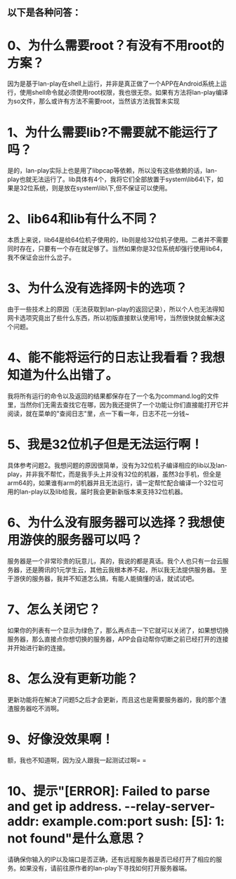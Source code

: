 ## 以下是各种问答：

# 0、为什么需要root？有没有不用root的方案？
因为是基于lan-play在shell上运行，并非是真正做了一个APP在Android系统上运行，使用shell命令就必须使用root权限，我也很无奈。如果有方法将lan-play编译为so文件，那么或许有方法不需要root，当然该方法我暂未实现

# 1、为什么需要lib?不需要就不能运行了吗？
是的，lan-play实际上也是用了libpcap等依赖，所以没有这些依赖的话，lan-play也就无法运行了。lib具体有4个，我将它们全部放置于system\lib64\下，如果是32位系统，则是放在system\lib\下,但不保证可以使用。

# 2、lib64和lib有什么不同？
本质上来说，lib64是给64位机子使用的，lib则是给32位机子使用。二者并不需要同时存在，只要有一个存在就足够了。当然如果你是32位系统却强行使用lib64，我不保证会出什么岔子。

# 3、为什么没有选择网卡的选项？
由于一些技术上的原因（无法获取到lan-play的返回记录），所以个人也无法得知网卡选项究竟出了些什么东西，所以初版直接默认使用1号，当然很快就会解决这个问题。

# 4、能不能将运行的日志让我看看？我想知道为什么出错了。
我将所有运行的命令以及返回的结果都保存在了一个名为command.log的文件里，当然你们无需去查找它在哪，因为我还提供了一个功能让你们直接能打开它并阅读，就在菜单的"查阅日志"里，点一下看一年，日志不花一分钱~

# 5、我是32位机子但是无法运行啊！
具体参考问题2。我想问题的原因很简单，没有为32位机子编译相应的lib以及lan-play，并非我不帮忙，而是我手头上并没有32位的机器，虽然3台手机，但全是arm64的，如果谁有arm的机器并且无法运行，请一定帮忙配合编译一个32位可用的lan-play以及lib给我，届时我会更新新版本来支持32位机器。

# 6、为什么没有服务器可以选择？我想使用游侠的服务器可以吗？
服务器是一个非常珍贵的玩意儿，真的，我说的都是真话。我个人也只有一台云服务器，还是腾讯的1元学生云，其他云我根本养不起，所以我无法提供服务器。
至于游侠的服务器，我并不知道怎么搞，有能人能搞懂的话，就试试吧。

# 7、怎么关闭它？
如果你的列表有一个显示为绿色了，那么再点击一下它就可以关闭了，如果想切换服务器，那么直接点你想切换的服务器，APP会自动帮你切断之前已经打开的连接并开始进行新的连接。

# 8、怎么没有更新功能？
更新功能将在解决了问题5之后才会更新，而且这也是需要服务器的，我的那个渣渣服务器吃不消啊。

# 9、好像没效果啊！
额，我也不知道啊，因为没人跟我一起测试过啊= =

# 10、提示"[ERROR]: Failed to parse and get ip address. --relay-server-addr: example.com:port sush: <stdin>[5]: 1: not found"是什么意思？
请确保你输入的IP以及端口是否正确，还有远程服务器是否已经打开了相应的服务。如果没有，请前往原作者的lan-play下寻找如何打开服务器端。

